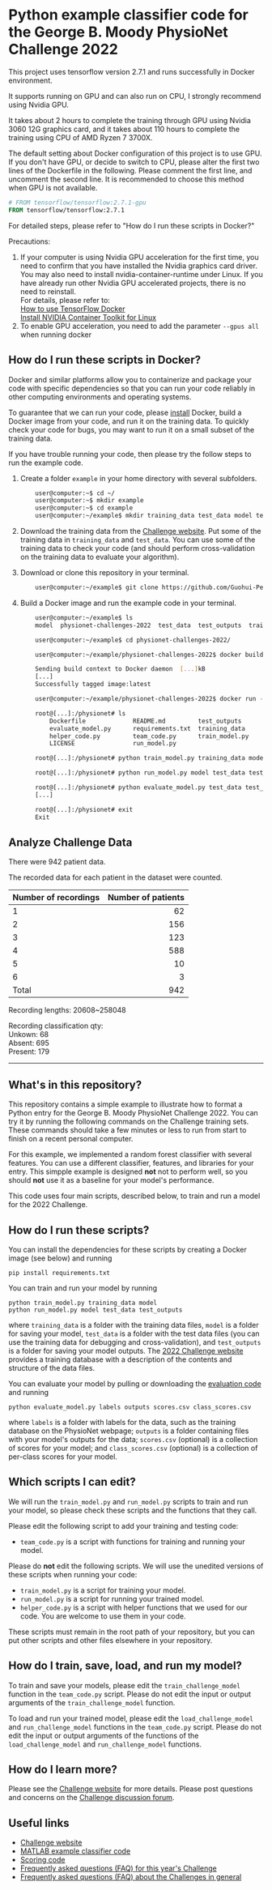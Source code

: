 # Python example classifier code for the George B. Moody PhysioNet Challenge 2022

This project uses tensorflow version 2.7.1 and runs successfully in Docker environment.  

It supports running on GPU and can also run on CPU, I strongly recommend using Nvidia GPU.  

It takes about 2 hours to complete the training through GPU using Nvidia 3060 12G graphics card, and it takes about 110 hours to complete the training using CPU of AMD Ryzen 7 3700X.  

The default setting about Docker configuration of this project is to use GPU. If you don't have GPU, or decide to switch to CPU, please alter the first two lines of the Dockerfile in the following. Please comment the first line, and uncomment the second line. It is recommended to choose this method when GPU is not available.  

```Dockerfile
# FROM tensorflow/tensorflow:2.7.1-gpu
FROM tensorflow/tensorflow:2.7.1
```  

For detailed steps, please refer to "How do I run these scripts in Docker?"

Precautions:

1. If your computer is using Nvidia GPU acceleration for the first time, you need to confirm that you have installed the Nvidia graphics card driver. You may also need to install nvidia-container-runtime under Linux.  If you have already run other Nvidia GPU accelerated projects, there is no need to reinstall.  
For details, please refer to:  
[How to use TensorFlow Docker](https://www.tensorflow.org/install/docker)  
[Install NVIDIA Container Toolkit for Linux](https://docs.nvidia.com/datacenter/cloud-native/container-toolkit/install-guide.html#docker)  
2. To enable GPU acceleration, you need to add the parameter `--gpus all` when running docker  

## How do I run these scripts in Docker?

Docker and similar platforms allow you to containerize and package your code with specific dependencies so that you can run your code reliably in other computing environments and operating systems.

To guarantee that we can run your code, please [install](https://docs.docker.com/get-docker/) Docker, build a Docker image from your code, and run it on the training data. To quickly check your code for bugs, you may want to run it on a small subset of the training data.

If you have trouble running your code, then please try the follow steps to run the example code.

1. Create a folder `example` in your home directory with several subfolders.

    ```bash
        user@computer:~$ cd ~/
        user@computer:~$ mkdir example
        user@computer:~$ cd example
        user@computer:~/example$ mkdir training_data test_data model test_outputs
    ```

2. Download the training data from the [Challenge website](https://physionetchallenges.org/2022). Put some of the training data in `training_data` and `test_data`. You can use some of the training data to check your code (and should perform cross-validation on the training data to evaluate your algorithm).

3. Download or clone this repository in your terminal.

    ```bash
        user@computer:~/example$ git clone https://github.com/Guohui-Peng/physionet-challenges-2022.git
    ```

4. Build a Docker image and run the example code in your terminal.

    ```bash
        user@computer:~/example$ ls
        model  physionet-challenges-2022  test_data  test_outputs  training_data

        user@computer:~/example$ cd physionet-challenges-2022/

        user@computer:~/example/physionet-challenges-2022$ docker build -t image .

        Sending build context to Docker daemon  [...]kB
        [...]
        Successfully tagged image:latest

        user@computer:~/example/physionet-challenges-2022$ docker run --gpus all -it -v ~/example/model:/physionet/model -v ~/example/test_data:/physionet/test_data -v ~/example/test_outputs:/physionet/test_outputs -v ~/example/training_data:/physionet/training_data image bash

        root@[...]:/physionet# ls
            Dockerfile             README.md         test_outputs
            evaluate_model.py      requirements.txt  training_data
            helper_code.py         team_code.py      train_model.py
            LICENSE                run_model.py

        root@[...]:/physionet# python train_model.py training_data model

        root@[...]:/physionet# python run_model.py model test_data test_outputs

        root@[...]:/physionet# python evaluate_model.py test_data test_outputs scores.csv class_scores.csv
        [...]

        root@[...]:/physionet# exit
        Exit
    ```

## Analyze Challenge Data

There were 942 patient data.

The recorded data for each patient in the dataset were counted.

| Number of recordings | Number of patients |
|  ----  | ----:  |
| 1 | 62 |
| 2 | 156 |
| 3 | 123 |
| 4 | 588 |
| 5 | 10 |
| 6 | 3 |
| Total | 942 |

Recording lengths: 20608~258048

Recording classification qty:  
Unkown: 68  
Absent: 695  
Present: 179  

---

## What's in this repository?

This repository contains a simple example to illustrate how to format a Python entry for the George B. Moody PhysioNet Challenge 2022. You can try it by running the following commands on the Challenge training sets. These commands should take a few minutes or less to run from start to finish on a recent personal computer.

For this example, we implemented a random forest classifier with several features. You can use a different classifier, features, and libraries for your entry. This simpple example is designed **not** not to perform well, so you should **not** use it as a baseline for your model's performance.

This code uses four main scripts, described below, to train and run a model for the 2022 Challenge.

## How do I run these scripts?

You can install the dependencies for these scripts by creating a Docker image (see below) and running

    pip install requirements.txt

You can train and run your model by running

    python train_model.py training_data model
    python run_model.py model test_data test_outputs

where `training_data` is a folder with the training data files, `model` is a folder for saving your model, `test_data` is a folder with the test data files (you can use the training data for debugging and cross-validation), and `test_outputs` is a folder for saving your model outputs. The [2022 Challenge website](https://physionetchallenges.org/2022/) provides a training database with a description of the contents and structure of the data files.

You can evaluate your model by pulling or downloading the [evaluation code](https://github.com/physionetchallenges/evaluation-2022) and running

    python evaluate_model.py labels outputs scores.csv class_scores.csv

where `labels` is a folder with labels for the data, such as the training database on the PhysioNet webpage; `outputs` is a folder containing files with your model's outputs for the data; `scores.csv` (optional) is a collection of scores for your model; and `class_scores.csv` (optional) is a collection of per-class scores for your model.

## Which scripts I can edit?

We will run the `train_model.py` and `run_model.py` scripts to train and run your model, so please check these scripts and the functions that they call.

Please edit the following script to add your training and testing code:

* `team_code.py` is a script with functions for training and running your model.

Please do **not** edit the following scripts. We will use the unedited versions of these scripts when running your code:

* `train_model.py` is a script for training your model.
* `run_model.py` is a script for running your trained model.
* `helper_code.py` is a script with helper functions that we used for our code. You are welcome to use them in your code.

These scripts must remain in the root path of your repository, but you can put other scripts and other files elsewhere in your repository.

## How do I train, save, load, and run my model?

To train and save your models, please edit the `train_challenge_model` function in the `team_code.py` script. Please do not edit the input or output arguments of the `train_challenge_model` function.

To load and run your trained model, please edit the `load_challenge_model` and `run_challenge_model` functions in the `team_code.py` script. Please do not edit the input or output arguments of the functions of the `load_challenge_model` and `run_challenge_model` functions.

## How do I learn more?

Please see the [Challenge website](https://physionetchallenges.org/2022/) for more details. Please post questions and concerns on the [Challenge discussion forum](https://groups.google.com/forum/#!forum/physionet-challenges).

## Useful links

* [Challenge website](https://physionetchallenges.org/2022/)
* [MATLAB example classifier code](https://github.com/physionetchallenges/matlab-classifier-2022)
* [Scoring code](https://github.com/physionetchallenges/evaluation-2022)
* [Frequently asked questions (FAQ) for this year's Challenge](https://physionetchallenges.org/2022/faq/) 
* [Frequently asked questions (FAQ) about the Challenges in general](https://physionetchallenges.org/faq/) 
